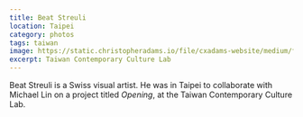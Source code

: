 ```yaml
---
title: Beat Streuli
location: Taipei
category: photos
tags: taiwan
image: https://static.christopheradams.io/file/cxadams-website/medium/flickr/4915/45821354671_b07269fb6f_k.jpg
excerpt: Taiwan Contemporary Culture Lab
---
```


Beat Streuli is a Swiss visual artist. He was in Taipei to collaborate
with Michael Lin on a project titled *Opening*, at the Taiwan
Contemporary Culture Lab.
